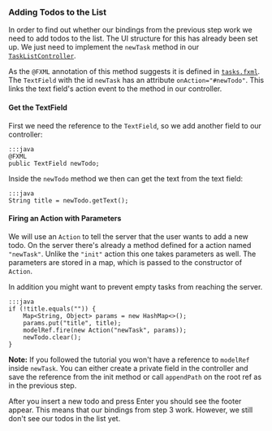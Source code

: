 ### Adding Todos to the List

In order to find out whether our bindings from the previous step work we need to add todos to the list.
The UI structure for this has already been set up.
We just need to implement the `newTask` method in our [`TaskListController`][1].

As the `@FXML` annotation of this method suggests it is defined in [`tasks.fxml`][2].
The `TextField` with the id `newTask` has an attribute `onAction="#newTodo"`.
This links the text field's action event to the method in our controller.

#### Get the TextField

First we need the reference to the `TextField`, so we add another field to our controller:

    :::java
    @FXML
    public TextField newTodo;
    
Inside the `newTodo` method we then can get the text from the text field:

    :::java
    String title = newTodo.getText();
    
#### Firing an Action with Parameters

We will use an `Action` to tell the server that the user wants to add a new todo.
On the server there's already a method defined for a action named `"newTask"`.
Unlike the `"init"` action this one takes parameters as well.
The parameters are stored in a map, which is passed to the constructor of `Action`.

In addition you might want to prevent empty tasks from reaching the server.

    :::java
    if (!title.equals("")) {
        Map<String, Object> params = new HashMap<>();
        params.put("title", title);
        modelRef.fire(new Action("newTask", params));
        newTodo.clear();
    }

<div class="alert alert-info">
  <strong>Note:</strong> If you followed the tutorial you won't have a reference to <code>modelRef</code> inside <code>newTask</code>. You can either create
  a private field in the controller and save the reference from the init method or call <code>appendPath</code> on the root ref as in the previous step.
</div>

After you insert a new todo and press Enter you should see the footer appear. This means that our bindings from step 3 work. 
However, we still don't see our todos in the list yet.

[1]: https://github.com/ankor-io/ankor-todo/blob/fx-step-4/todo-javafx-client/src/main/java/io/ankor/tutorial/TaskListController.java
[2]: https://github.com/ankor-io/ankor-todo/blob/fx-step-4/todo-javafx-client/src/main/resources/tasks.fxml
